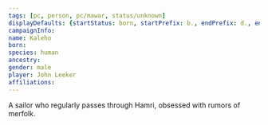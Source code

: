```yaml
---
tags: [pc, person, pc/mawar, status/unknown]
displayDefaults: {startStatus: born, startPrefix: b., endPrefix: d., endStatus: died}
campaignInfo:
name: Kaleho
born:
species: human
ancestry:
gender: male
player: John Leeker
affiliations:
---
```


A sailor who regularly passes through Hamri, obsessed with rumors of merfolk.